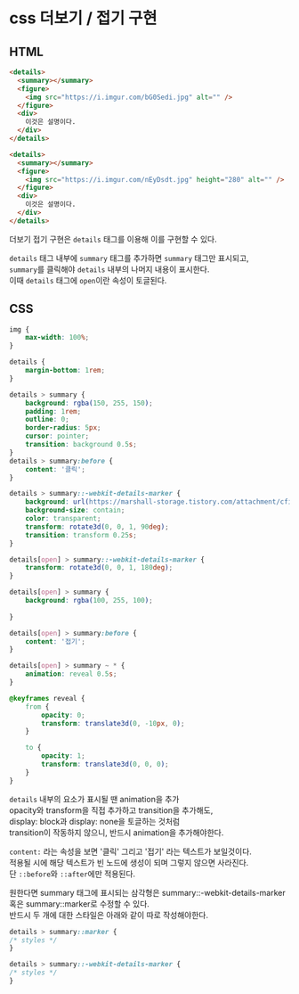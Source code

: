 # css 더보기 / 접기 구현



## HTML

```html
<details>
  <summary></summary>
  <figure>
    <img src="https://i.imgur.com/bG0Sedi.jpg" alt="" />
  </figure>
  <div>
    이것은 설명이다.
  </div>
</details>

<details>
  <summary></summary>
  <figure>
    <img src="https://i.imgur.com/nEyDsdt.jpg" height="280" alt="" />
  </figure>
  <div>
    이것은 설명이다.
  </div>
</details>
```

더보기 접기 구현은 `details` 태그를 이용해 이를 구현할 수 있다.   

`details` 태그 내부에 `summary` 태그를 추가하면 `summary` 태그만 표시되고,    
`summary`를 클릭해야 `details` 내부의 나머지 내용이 표시한다.   
이때 `details` 태그에 `open`이란 속성이 토글된다.        





## CSS
``` css
img {
    max-width: 100%;
}

details {
    margin-bottom: 1rem;
}

details > summary {
    background: rgba(150, 255, 150);
    padding: 1rem;
    outline: 0;
    border-radius: 5px;
    cursor: pointer;
    transition: background 0.5s;
}
details > summary:before {
    content: '클릭';
}

details > summary::-webkit-details-marker {
    background: url(https://marshall-storage.tistory.com/attachment/cfile29.uf@993E16335F785C0037CB43.svg) no-repeat center;
    background-size: contain;
    color: transparent;
    transform: rotate3d(0, 0, 1, 90deg);
    transition: transform 0.25s;
}

details[open] > summary::-webkit-details-marker {
    transform: rotate3d(0, 0, 1, 180deg);
}

details[open] > summary {
    background: rgba(100, 255, 100);
    
}

details[open] > summary:before {
    content: '접기';
} 

details[open] > summary ~ * {
    animation: reveal 0.5s;
}

@keyframes reveal {
    from {
        opacity: 0;
        transform: translate3d(0, -10px, 0);
    }

    to {
        opacity: 1;
        transform: translate3d(0, 0, 0);
    }
}

```

`details` 내부의 요소가 표시될 땐 animation을 추가    
 opacity와 transform을 직접 추가하고 transition을 추가해도,   
 display: block과 display: none을 토글하는 것처럼   
 transition이 작동하지 않으니, 반드시 animation을 추가해야한다.             

`content:` 라는 속성을 보면 '클릭' 그리고 '접기' 라는 텍스트가 보일것이다.          
적용될 시에 해당 텍스트가 빈 노드에 생성이 되며 그렇지 않으면 사라진다.        
단 `::before`와 `::after`에만 적용된다.        





원한다면 summary 태그에 표시되는 삼각형은 summary::-webkit-details-marker   
혹은 summary::marker로 수정할 수 있다.    
반드시 두 개에 대한 스타일은 아래와 같이 따로 작성해야한다.      

```css
details > summary::marker {
/* styles */
}

details > summary::-webkit-details-marker {
/* styles */
}
```



